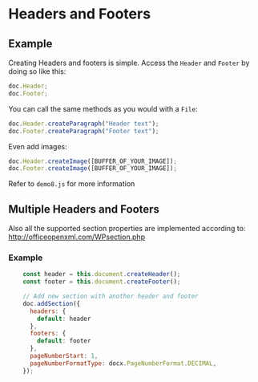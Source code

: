 # Headers and Footers

## Example

Creating Headers and footers is simple. Access the `Header` and `Footer` by doing so like this:

```js
doc.Header;
doc.Footer;
```

You can call the same methods as you would with a `File`:

```js
doc.Header.createParagraph("Header text");
doc.Footer.createParagraph("Footer text");
```

Even add images:

```js
doc.Header.createImage([BUFFER_OF_YOUR_IMAGE]);
doc.Footer.createImage([BUFFER_OF_YOUR_IMAGE]);
```

Refer to `demo8.js` for more information

## Multiple Headers and Footers

Also all the supported section properties are implemented according to: http://officeopenxml.com/WPsection.php

### Example

```js
    const header = this.document.createHeader();
    const footer = this.document.createFooter();

    // Add new section with another header and footer
    doc.addSection({
      headers: {
        default: header 
      },
      footers: {
        default: footer 
      },
      pageNumberStart: 1,
      pageNumberFormatType: docx.PageNumberFormat.DECIMAL,
    });
```


